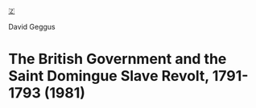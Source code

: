 [🇿](zotero://select/library/items/MYAC64RW)

David Geggus
# The British Government and the Saint Domingue Slave Revolt, 1791-1793 (1981)

